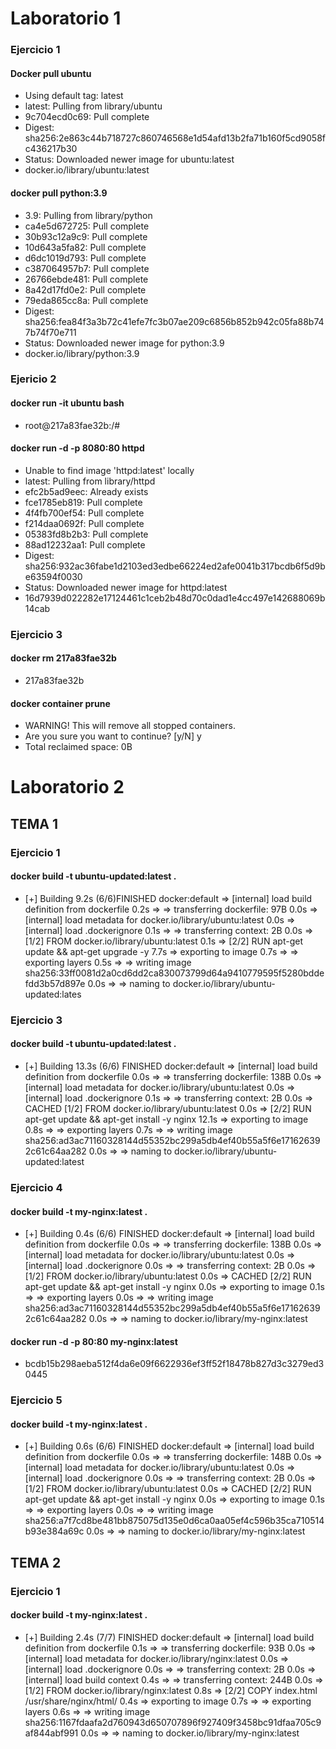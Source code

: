 # Laboratorio 1
### Ejercicio 1
#### Docker pull ubuntu
* Using default tag: latest 
* latest: Pulling from library/ubuntu
* 9c704ecd0c69: Pull complete 
* Digest: sha256:2e863c44b718727c860746568e1d54afd13b2fa71b160f5cd9058fc436217b30
* Status: Downloaded newer image for ubuntu:latest
* docker.io/library/ubuntu:latest 

#### docker pull python:3.9
* 3.9: Pulling from library/python
* ca4e5d672725: Pull complete 
* 30b93c12a9c9: Pull complete 
* 10d643a5fa82: Pull complete 
* d6dc1019d793: Pull complete 
* c387064957b7: Pull complete 
* 26766ebde481: Pull complete 
* 8a42d17fd0e2: Pull complete 
* 79eda865cc8a: Pull complete 
* Digest: sha256:fea84f3a3b72c41efe7fc3b07ae209c6856b852b942c05fa88b747b74f70e711
* Status: Downloaded newer image for python:3.9
* docker.io/library/python:3.9

### Ejericio 2
#### docker run -it ubuntu bash 
* root@217a83fae32b:/# 

#### docker run -d -p 8080:80 httpd
* Unable to find image 'httpd:latest' locally
* latest: Pulling from library/httpd
* efc2b5ad9eec: Already exists 
* fce1785eb819: Pull complete 
* 4f4fb700ef54: Pull complete 
* f214daa0692f: Pull complete 
* 05383fd8b2b3: Pull complete 
* 88ad12232aa1: Pull complete 
* Digest: sha256:932ac36fabe1d2103ed3edbe66224ed2afe0041b317bcdb6f5d9be63594f0030
* Status: Downloaded newer image for httpd:latest
* 16d7939d022282e17124461c1ceb2b48d70c0dad1e4cc497e142688069b14cab

### Ejercicio 3
#### docker rm 217a83fae32b
* 217a83fae32b
#### docker container prune
* WARNING! This will remove all stopped containers.
* Are you sure you want to continue? [y/N] y
* Total reclaimed space: 0B

# Laboratorio 2

## TEMA 1
### Ejercicio 1
#### docker build -t ubuntu-updated:latest .
* [+] Building 9.2s (6/6)FINISHED                                                                                         docker:default
 => [internal] load build definition from dockerfile                                                                               0.2s
 => => transferring dockerfile: 97B                                                                                                0.0s
 => [internal] load metadata for docker.io/library/ubuntu:latest                                                                   0.0s
 => [internal] load .dockerignore                                                                                                  0.1s
 => => transferring context: 2B                                                                                                    0.0s
 => [1/2] FROM docker.io/library/ubuntu:latest                                                                                     0.1s
 => [2/2] RUN apt-get update && apt-get upgrade -y                                                                                 7.7s
 => exporting to image                                                                                                             0.7s 
 => => exporting layers                                                                                                            0.5s 
 => => writing image sha256:33ff0081d2a0cd6dd2ca830073799d64a9410779595f5280bddefdd3b57d897e                                       0.0s 
 => => naming to docker.io/library/ubuntu-updated:lates

### Ejercicio 3
#### docker build -t ubuntu-updated:latest .
* [+] Building 13.3s (6/6) FINISHED                                                                                        docker:default
 => [internal] load build definition from dockerfile                                                                               0.0s
 => => transferring dockerfile: 138B                                                                                               0.0s
 => [internal] load metadata for docker.io/library/ubuntu:latest                                                                   0.0s
 => [internal] load .dockerignore                                                                                                  0.1s
 => => transferring context: 2B                                                                                                    0.0s
 => CACHED [1/2] FROM docker.io/library/ubuntu:latest                                                                              0.0s
 => [2/2] RUN apt-get update && apt-get install -y nginx                                                                          12.1s
 => exporting to image                                                                                                             0.8s 
 => => exporting layers                                                                                                            0.7s 
 => => writing image sha256:ad3ac71160328144d55352bc299a5db4ef40b55a5f6e171626392c61c64aa282                                       0.0s 
 => => naming to docker.io/library/ubuntu-updated:latest 

### Ejercicio 4 
#### docker build -t my-nginx:latest .
* [+] Building 0.4s (6/6)                       FINISHED                                                                                         docker:default
 => [internal] load build definition from dockerfile                                                                               0.0s
 => => transferring dockerfile: 138B                                                                                               0.0s
 => [internal] load metadata for docker.io/library/ubuntu:latest                                                                   0.0s
 => [internal] load .dockerignore                                                                                                  0.0s
 => => transferring context: 2B                                                                                                    0.0s
 => [1/2] FROM docker.io/library/ubuntu:latest                                                                                     0.0s
 => CACHED [2/2] RUN apt-get update && apt-get install -y nginx                                                                    0.0s
 => exporting to image                                                                                                             0.1s
 => => exporting layers                                                                                                            0.0s
 => => writing image sha256:ad3ac71160328144d55352bc299a5db4ef40b55a5f6e171626392c61c64aa282                                       0.0s
 => => naming to docker.io/library/my-nginx:latest   

#### docker run -d -p 80:80 my-nginx:latest
* bcdb15b298aeba512f4da6e09f6622936ef3ff52f18478b827d3c3279ed30445

### Ejercicio 5
#### docker build -t my-nginx:latest .
* [+] Building 0.6s (6/6) FINISHED                                                                                         docker:default
 => [internal] load build definition from dockerfile                                                                               0.0s
 => => transferring dockerfile: 148B                                                                                               0.0s
 => [internal] load metadata for docker.io/library/ubuntu:latest                                                                   0.0s
 => [internal] load .dockerignore                                                                                                  0.0s
 => => transferring context: 2B                                                                                                    0.0s
 => [1/2] FROM docker.io/library/ubuntu:latest                                                                                     0.0s
 => CACHED [2/2] RUN apt-get update && apt-get install -y nginx                                                                    0.0s
 => exporting to image                                                                                                             0.1s
 => => exporting layers                                                                                                            0.0s
 => => writing image sha256:a7f7cd8be481bb875075d135e0d6ca0aa05ef4c596b35ca710514b93e384a69c                                       0.0s
 => => naming to docker.io/library/my-nginx:latest 

## TEMA 2

### Ejercicio 1
#### docker build -t my-nginx:latest .
* [+] Building 2.4s (7/7) FINISHED                                                                                                 docker:default
 => [internal] load build definition from dockerfile                                                                                       0.1s
 => => transferring dockerfile: 93B                                                                                                        0.0s
 => [internal] load metadata for docker.io/library/nginx:latest                                                                            0.0s
 => [internal] load .dockerignore                                                                                                          0.0s
 => => transferring context: 2B                                                                                                            0.0s
 => [internal] load build context                                                                                                          0.4s
 => => transferring context: 244B                                                                                                          0.0s
 => [1/2] FROM docker.io/library/nginx:latest                                                                                              0.8s
 => [2/2] COPY index.html /usr/share/nginx/html/                                                                                           0.4s
 => exporting to image                                                                                                                     0.7s
 => => exporting layers                                                                                                                    0.6s
 => => writing image sha256:1167fdaafa2d760943d650707896f927409f3458bc91dfaa705c9af844abf991                                               0.0s
 => => naming to docker.io/library/my-nginx:latest  
 